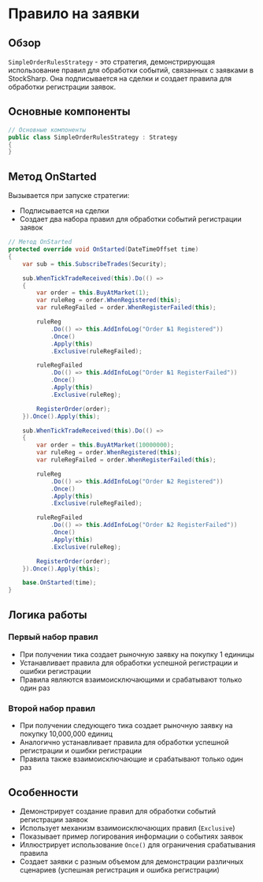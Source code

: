 # Правило на заявки

## Обзор

`SimpleOrderRulesStrategy` - это стратегия, демонстрирующая использование правил для обработки событий, связанных с заявками в StockSharp. Она подписывается на сделки и создает правила для обработки регистрации заявок.

## Основные компоненты

```cs
// Основные компоненты
public class SimpleOrderRulesStrategy : Strategy
{
}
```

## Метод OnStarted

Вызывается при запуске стратегии:

- Подписывается на сделки
- Создает два набора правил для обработки событий регистрации заявок

```cs
// Метод OnStarted
protected override void OnStarted(DateTimeOffset time)
{
    var sub = this.SubscribeTrades(Security);

    sub.WhenTickTradeReceived(this).Do(() =>
    {
        var order = this.BuyAtMarket(1);
        var ruleReg = order.WhenRegistered(this);
        var ruleRegFailed = order.WhenRegisterFailed(this);

        ruleReg
            .Do(() => this.AddInfoLog("Order №1 Registered"))
            .Once()
            .Apply(this)
            .Exclusive(ruleRegFailed);

        ruleRegFailed
            .Do(() => this.AddInfoLog("Order №1 RegisterFailed"))
            .Once()
            .Apply(this)
            .Exclusive(ruleReg);

        RegisterOrder(order);
    }).Once().Apply(this);

    sub.WhenTickTradeReceived(this).Do(() =>
    {
        var order = this.BuyAtMarket(10000000);
        var ruleReg = order.WhenRegistered(this);
        var ruleRegFailed = order.WhenRegisterFailed(this);

        ruleReg
            .Do(() => this.AddInfoLog("Order №2 Registered"))
            .Once()
            .Apply(this)
            .Exclusive(ruleRegFailed);

        ruleRegFailed
            .Do(() => this.AddInfoLog("Order №2 RegisterFailed"))
            .Once()
            .Apply(this)
            .Exclusive(ruleReg);

        RegisterOrder(order);
    }).Once().Apply(this);

    base.OnStarted(time);
}
```

## Логика работы

### Первый набор правил

- При получении тика создает рыночную заявку на покупку 1 единицы
- Устанавливает правила для обработки успешной регистрации и ошибки регистрации
- Правила являются взаимоисключающими и срабатывают только один раз

### Второй набор правил

- При получении следующего тика создает рыночную заявку на покупку 10,000,000 единиц
- Аналогично устанавливает правила для обработки успешной регистрации и ошибки регистрации
- Правила также взаимоисключающие и срабатывают только один раз

## Особенности

- Демонстрирует создание правил для обработки событий регистрации заявок
- Использует механизм взаимоисключающих правил (`Exclusive`)
- Показывает пример логирования информации о событиях заявок
- Иллюстрирует использование `Once()` для ограничения срабатывания правила
- Создает заявки с разным объемом для демонстрации различных сценариев (успешная регистрация и ошибка регистрации)